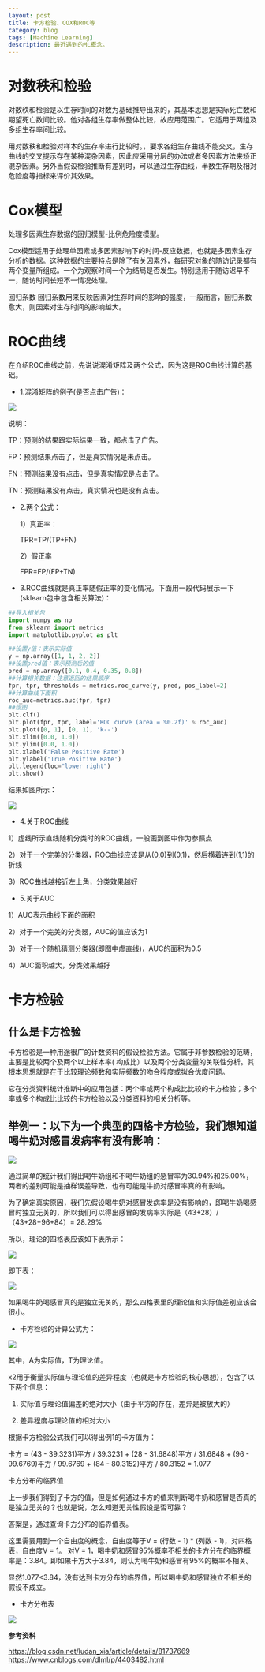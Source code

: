 ```yaml
---
layout: post
title: 卡方检验、COX和ROC等
category: blog
tags: [Machine Learning]
description: 最近遇到的ML概念。
---
```


# 对数秩和检验

对数秩和检验是以生存时间的对数为基础推导出来的，其基本思想是实际死亡数和期望死亡数间比较。他对各组生存率做整体比较，故应用范围广。它适用于两组及多组生存率间比较。

用对数秩和检验对样本的生存率进行比较时。，要求各组生存曲线不能交叉，生存曲线的交叉提示存在某种混杂因素，因此应采用分层的办法或者多因素方法来矫正混杂因素。另外当假设检验推断有差别时，可以通过生存曲线，半数生存期及相对危险度等指标来评价其效果。

# Cox模型

处理多因素生存数据的回归模型-比例危险度模型。

Cox模型适用于处理单因素或多因素影响下的时间-反应数据，也就是多因素生存分析的数据。这种数据的主要特点是除了有关因素外，每研究对象的随访记录都有两个变量所组成。一个为观察时间一个为结局是否发生。特别适用于随访迟早不一，随访时间长短不一情况处理。

回归系数 回归系数用来反映因素对生存时间的影响的强度，一般而言，回归系数愈大，则因素对生存时间的影响越大。

# ROC曲线

在介绍ROC曲线之前，先说说混淆矩阵及两个公式，因为这是ROC曲线计算的基础。

-  1.混淆矩阵的例子(是否点击广告)：

![](https://github.com/Yangtiancoder/Yangtiancoder.github.io/blob/master/assets/images/ROC-1.png?raw=true)

说明：

   TP：预测的结果跟实际结果一致，都点击了广告。  

   FP：预测结果点击了，但是真实情况是未点击。  

   FN：预测结果没有点击，但是真实情况是点击了。  

   TN：预测结果没有点击，真实情况也是没有点击。  

-  2.两个公式：  

    1）真正率：  

    TPR=TP/(TP+FN)  

    2）假正率

     FPR=FP/(FP+TN)  
-  3.ROC曲线就是真正率随假正率的变化情况。下面用一段代码展示一下(sklearn包中包含相关算法)：  
```python
##导入相关包
import numpy as np
from sklearn import metrics
import matplotlib.pyplot as plt

##设置y值：表示实际值
y = np.array([1, 1, 2, 2])
##设置pred值：表示预测后的值
pred = np.array([0.1, 0.4, 0.35, 0.8])
##计算相关数据：注意返回的结果顺序
fpr, tpr, thresholds = metrics.roc_curve(y, pred, pos_label=2)
##计算曲线下面积
roc_auc=metrics.auc(fpr, tpr)
##绘图
plt.clf()
plt.plot(fpr, tpr, label='ROC curve (area = %0.2f)' % roc_auc)
plt.plot([0, 1], [0, 1], 'k--')
plt.xlim([0.0, 1.0])
plt.ylim([0.0, 1.0])
plt.xlabel('False Positive Rate')
plt.ylabel('True Positive Rate')
plt.legend(loc="lower right")
plt.show()
```
结果如图所示：

![](https://github.com/Yangtiancoder/Yangtiancoder.github.io/blob/master/assets/images/ROC-2.png?raw=true)

-  4.关于ROC曲线

  1）虚线所示直线随机分类时的ROC曲线，一般画到图中作为参照点

  2）对于一个完美的分类器，ROC曲线应该是从(0,0)到(0,1)，然后横着连到(1,1)的折线

  3）ROC曲线越接近左上角，分类效果越好

-  5.关于AUC

  1）AUC表示曲线下面的面积

  2）对于一个完美的分类器，AUC的值应该为1

  3）对于一个随机猜测分类器(即图中虚直线)，AUC的面积为0.5

  4）AUC面积越大，分类效果越好
  
# 卡方检验

## 什么是卡方检验

卡方检验是一种用途很广的计数资料的假设检验方法。它属于非参数检验的范畴，主要是比较两个及两个以上样本率( 构成比）以及两个分类变量的关联性分析。其根本思想就是在于比较理论频数和实际频数的吻合程度或拟合优度问题。

它在分类资料统计推断中的应用包括：两个率或两个构成比比较的卡方检验；多个率或多个构成比比较的卡方检验以及分类资料的相关分析等。

## 举例一：以下为一个典型的四格卡方检验，我们想知道喝牛奶对感冒发病率有没有影响：

![](https://github.com/Yangtiancoder/Yangtiancoder.github.io/blob/master/assets/images/kafang-1.png?raw=true)

通过简单的统计我们得出喝牛奶组和不喝牛奶组的感冒率为30.94%和25.00%，两者的差别可能是抽样误差导致，也有可能是牛奶对感冒率真的有影响。

为了确定真实原因，我们先假设喝牛奶对感冒发病率是没有影响的，即喝牛奶喝感冒时独立无关的，所以我们可以得出感冒的发病率实际是（43+28）/（43+28+96+84）= 28.29%

所以，理论的四格表应该如下表所示：

![](https://github.com/Yangtiancoder/Yangtiancoder.github.io/blob/master/assets/images/kafang-2.png?raw=true)

即下表：

![](https://github.com/Yangtiancoder/Yangtiancoder.github.io/blob/master/assets/images/kafang-3.png?raw=true) 

如果喝牛奶喝感冒真的是独立无关的，那么四格表里的理论值和实际值差别应该会很小。

-  卡方检验的计算公式为：

![](https://github.com/Yangtiancoder/Yangtiancoder.github.io/blob/master/assets/images/kafang-4.png?raw=true) 

其中，A为实际值，T为理论值。

x2用于衡量实际值与理论值的差异程度（也就是卡方检验的核心思想），包含了以下两个信息：

1. 实际值与理论值偏差的绝对大小（由于平方的存在，差异是被放大的）

2. 差异程度与理论值的相对大小

根据卡方检验公式我们可以得出例1的卡方值为：

卡方 = (43 - 39.3231)平方 / 39.3231 + (28 - 31.6848)平方 / 31.6848 + (96 - 99.6769)平方 / 99.6769 + (84 - 80.3152)平方 / 80.3152 = 1.077

卡方分布的临界值

上一步我们得到了卡方的值，但是如何通过卡方的值来判断喝牛奶和感冒是否真的是独立无关的？也就是说，怎么知道无关性假设是否可靠？

答案是，通过查询卡方分布的临界值表。

这里需要用到一个自由度的概念，自由度等于V = (行数 - 1) * (列数 - 1)，对四格表，自由度V = 1。
对V = 1，喝牛奶和感冒95%概率不相关的卡方分布的临界概率是：3.84。即如果卡方大于3.84，则认为喝牛奶和感冒有95%的概率不相关。

显然1.077<3.84，没有达到卡方分布的临界值，所以喝牛奶和感冒独立不相关的假设不成立。

-  卡方分布表

![](https://github.com/Yangtiancoder/Yangtiancoder.github.io/blob/master/assets/images/kafang-5.png?raw=true) 

**参考资料**

<https://blog.csdn.net/ludan_xia/article/details/81737669>  
<https://www.cnblogs.com/dlml/p/4403482.html>


